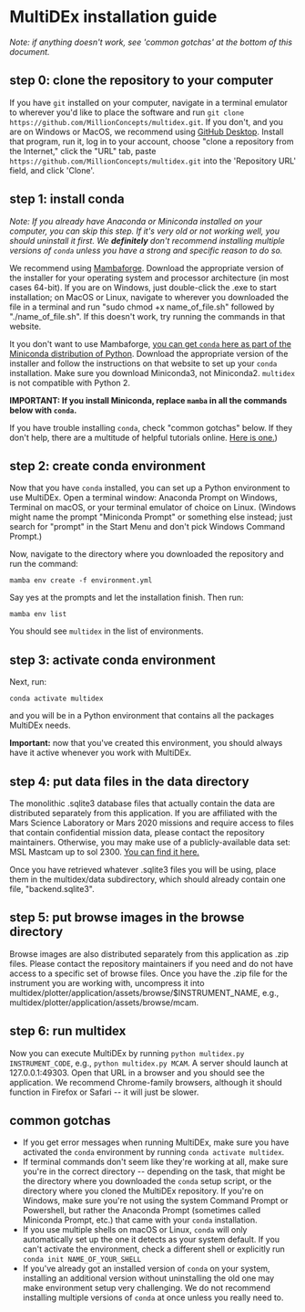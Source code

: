 # MultiDEx installation guide

*Note: if anything doesn't work, see 'common gotchas' at the bottom of this document.*

## step 0: clone the repository to your computer

If you have `git` installed on your computer, navigate in a terminal emulator to wherever you'd 
like to place the software and run `git clone https://github.com/MillionConcepts/multidex.git`.
If you don't, and you are on Windows or MacOS, we recommend using 
[GitHub Desktop](https://desktop.github.com/). Install that program, run it, 
log in to your account, choose "clone a repository from the Internet," click the "URL" tab,
paste `https://github.com/MillionConcepts/multidex.git` into the 'Repository URL' field,
and click 'Clone'.

## step 1: install conda

*Note: If you already have Anaconda or Miniconda installed on your computer, you can
skip this step. If it's very old or not working well, you should uninstall it first.
We **definitely** don't recommend installing multiple versions of `conda`
unless you have a strong and specific reason to do so.*

We recommend using [Mambaforge](https://github.com/conda-forge/miniforge). 
Download the appropriate version of the installer for your operating system and 
processor architecture (in most cases 64-bit). If you are on Windows, just double-click
the .exe to start installation; on MacOS or Linux, navigate to wherever you downloaded
the file in a terminal and run "sudo chmod +x name_of_file.sh" followed by 
"./name_of_file.sh". If this doesn't work, try running the commands in that website.

It you don't want to use Mambaforge, 
[you can get `conda` here as part of the Miniconda distribution of Python](https://docs.conda.io/projects/continuumio-conda/en/latest/user-guide/install/index.html).
Download the appropriate version of the installer and follow the instructions on that 
website to set up your `conda` installation. Make sure you download Miniconda3, not 
Miniconda2. `multidex` is not compatible with Python 2.

**IMPORTANT: If you install Miniconda, replace `mamba` in all the commands below with `conda`.**

If you have trouble installing `conda`, check "common gotchas" below. If they don't help, 
there are a multitude of helpful tutorials online. [Here is one.](https://www.youtube.com/watch?v=zL65J9c5_KU))

## step 2: create conda environment

Now that you have `conda` installed, you can set up a Python environment
to use MultiDEx. Open a terminal window: Anaconda Prompt on Windows, 
Terminal on macOS, or your terminal emulator of choice on Linux. (Windows 
might name the prompt "Miniconda Prompt" or something else instead; just 
search for "prompt" in the Start Menu and don't pick Windows Command Prompt.)

Now, navigate to the directory where you downloaded the repository and run 
the command:

`mamba env create -f environment.yml`

Say yes at the prompts and let the installation finish. Then run:

`mamba env list`

You should see `multidex` in the list of environments.

## step 3: activate conda environment

Next, run:

`conda activate multidex`

and you will be in a Python environment that contains all the packages
MultiDEx needs. 

**Important:** now that you've created this environment, you should 
always have it active whenever you work with MultiDEx.

## step 4: put data files in the data directory

The monolithic .sqlite3 database files that actually contain the data are 
distributed separately from this application. If you are affiliated with the 
Mars Science Laboratory or Mars 2020 missions and require access to files 
that contain confidential mission data, please contact the repository 
maintainers. Otherwise, you may make use of a publicly-available data set:
MSL Mastcam up to sol 2300.
[You can find it here.](https://drive.google.com/drive/folders/1478lDoe1fOmQAWO_8Nl77-GX46Iz9Np1)

Once you have retrieved whatever .sqlite3 files you will be using, place them in the 
multidex/data subdirectory, which should already contain one file, "backend.sqlite3".

## step 5: put browse images in the browse directory

Browse images are also distributed separately from this application as .zip files. Please contact 
the repository maintainers if you need and do not have access to a specific set of browse files. Once you
have the .zip file for the instrument you are working with, uncompress it into 
multidex/plotter/application/assets/browse/$INSTRUMENT_NAME, e.g., 
multidex/plotter/application/assets/browse/mcam.

## step 6: run multidex

Now you can execute MultiDEx by running `python multidex.py INSTRUMENT_CODE`, 
e.g., `python multidex.py MCAM`. A server should launch at 127.0.0.1:49303.
Open that URL in a browser and you should see the application. We recommend
Chrome-family browsers, although it should function in Firefox or Safari --
it will just be slower.

## common gotchas

* If you get error messages when running MultiDEx, 
  make sure you have activated the `conda` environment by running `conda activate multidex`.
* If terminal commands don't seem like they're working at all, make sure you're in 
  the correct directory -- depending on the task, that might be the directory where you
  downloaded the `conda` setup script, or the directory where you cloned the MultiDEx repository.
  If you're on Windows, make sure you're not using the system Command Prompt or Powershell,
  but rather the Anaconda Prompt (sometimes called Miniconda Prompt, etc.) that came with your
  `conda` installation.
* If you use multiple shells on macOS or Linux, `conda` will only 
  automatically set up the one it detects as your system default. If you can't 
  activate the environment, check a different shell or explicitly run `conda init NAME_OF_YOUR_SHELL`
* If you've already got an installed version of `conda` on your system, installing 
  an additional version without uninstalling the old one may make environment setup very 
  challenging. We do not recommend installing multiple versions of `conda` at once 
  unless you really need to.
